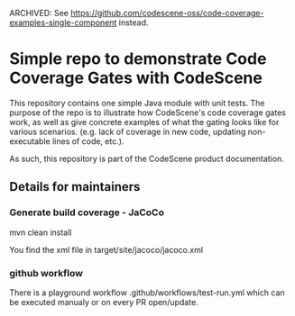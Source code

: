 ARCHIVED: See https://github.com/codescene-oss/code-coverage-examples-single-component instead.

# Simple repo to demonstrate Code Coverage Gates with CodeScene

This repository contains one simple Java module with unit tests. The purpose of the repo is to illustrate how CodeScene's code coverage gates work, as well 
as give concrete examples of what the gating looks like for various scenarios. (e.g. lack of coverage in new code, updating non-executable lines of code, etc.).

As such, this repository is part of the CodeScene product documentation.

## Details for maintainers

### Generate build coverage - JaCoCo

mvn clean install

You find the xml file in target/site/jacoco/jacoco.xml

### github workflow

There is a playground workflow .github/workflows/test-run.yml
which can be executed manualy or on every PR open/update.
